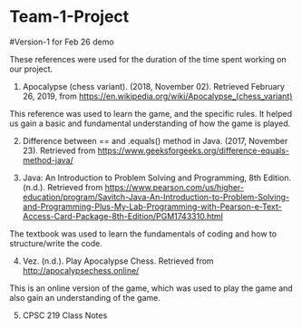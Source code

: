 # Team-1-Project

#Version-1 for Feb 26 demo 

These references were used for the duration of the time spent working on our project.

1.	Apocalypse (chess variant). (2018, November 02). Retrieved February 26, 2019, from https://en.wikipedia.org/wiki/Apocalypse_(chess_variant)

This reference was used to learn the game, and the specific rules. It helped us gain a basic and fundamental understanding of how the game is played.

2.	Difference between == and .equals() method in Java. (2017, November 23). Retrieved from https://www.geeksforgeeks.org/difference-equals-method-java/

3.	Java: An Introduction to Problem Solving and Programming, 8th Edition. (n.d.). Retrieved from https://www.pearson.com/us/higher-education/program/Savitch-Java-An-Introduction-to-Problem-Solving-and-Programming-Plus-My-Lab-Programming-with-Pearson-e-Text-Access-Card-Package-8th-Edition/PGM1743310.html

The textbook was used to learn the fundamentals of coding and how to structure/write the code.

4.	Vez. (n.d.). Play Apocalypse Chess. Retrieved from http://apocalypsechess.online/

This is an online version of the game, which was used to play the game and also gain an understanding of the game. 

5.	CPSC 	219 Class Notes

